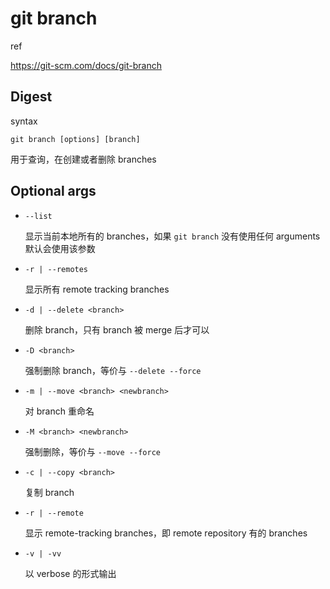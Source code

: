 # git branch

ref

https://git-scm.com/docs/git-branch

## Digest

syntax

```
git branch [options] [branch]
```

用于查询，在创建或者删除 branches

## Optional args

- `--list`

  显示当前本地所有的 branches，如果 `git branch` 没有使用任何 arguments 默认会使用该参数


- `-r | --remotes`

  显示所有 remote tracking branches

- `-d | --delete <branch>`

  删除 branch，只有 branch 被 merge 后才可以

- `-D <branch>`

  强制删除 branch，等价与 `--delete --force`

- `-m | --move <branch> <newbranch>`

  对 branch 重命名

- `-M <branch> <newbranch>`

  强制删除，等价与 `--move --force`

- `-c | --copy <branch>`

  复制 branch

- `-r | --remote`

  显示 remote-tracking branches，即 remote repository 有的 branches

- `-v | -vv`

  以 verbose 的形式输出

